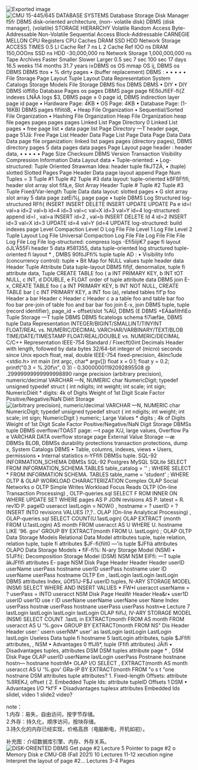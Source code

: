 ![Exported image](Exported%20image%2020250328133920-0.png)  
![CMU 15-445/645 DATABASE SYSTEMS Database Storage Disk Manager f5fr DBMS disk-oriented architecture, (non- volatile disk) DBMS (disk manager), (volatile) STORAGE HIERARCHY Volatile Random Access Byte-Addressable Non-Volatile Sequential Access Block-Addressable CARNEGIE MELLON CPU Registers CPU Caches DRAM SSD HDD Network Storage ACCESS TIMES 0.5 Ll Cache Ref 7 ns L 2 Cache Ref IOO ns DRAM 150,OOOns SSD ns HDD -30,000,000 ns Network Storage 1,000,000,000 ns Tape Archives Faster Smaller Slower Larger 0.5 sec 7 sec 100 sec 17 days 16.5 weeks 114 months 31.7 years i±DBMS os OS mmap OS ij, DBMS os DBMS DBMS ttos • % dirty pages • (buffer replacement) DBMS : • • • • • File Storage Page Layout Tuple Layout Data Representation System Catalogs Storage Models File Storage DBMS fios DBMS DBMS • DIY • DIY DBMS i*öffißo Database Pages os pages DBMS page page fiEßöJfiEF-fi{Z indexes LNÅA logs $3, DBMS page ± 0 page id, DBMS indirection layer page id page • Hardware Page: 4KB • OS Page: 4KB • Database Page: (1-16KB) DBMS pages fifiitöB, • Heap File Organization • Sequential/Sorted File Organization • Hashing File Organization Heap File Organization heap file pages pages pages pages Linked List Page Directory 0 Linked List pages • free page list • data page list Page Directory —T header page, page 51Jä: Free Page List Header Data Page List Page Data Page Data Data Data page file organization: linked list pages pages (directory pages), DBMS directory pages 5 data pages data pages Page Layout page header : header data, • • • • • Page Size Checksum DBMS Version Transaction Visibility Compression Information Data Layout data • Tuple-oriented: • Log-structured: Tuple Oriented Strawman Idea: header tuple fikJTZÄ, • (tuple) slotted Slotted Pages Page Header Data page layout append Page Num Tuples = 3 Tuple #1 Tuple #2 Tuple #3 data layout: tuple-oriented kßFßFfifi, header slot array slot fifä,e, Slot Array Header Tuple # Tuple #2 Tuple #3 Tuple Fixed/Var-length Tuple Data data layout: slotted pages • G slot array slot array 5 data page zatEi%j, page page • tuple DBMS Log Structured log-structured RFfi{ INSERT INSERT DELETE INSERT UPDATE UPDATE Pa e id=l val=a id=2 val=b id=4 id=3 val=c val=X id=3 val=Y id=4 log-structured: append id=l , val=a INSERT id=2 , val=b INSERT DELETE Id 4 id=2 INSERT id=3 val=X id=3 UPDATE id=4 val=Y (id=4 UPDATE log-structured: build indexes page Level Compaction Level O Log File File Level 1 Log File Level 2 Tuple Layout Log File Universal Compaction Log File File Log File File File Log File Log File log-structured: compress logs -Efi5iiji€7 page fi layout öJL'Å55Fi header 5 data #581355, data tuple-oriented log structured tuple-oriented fi layout * , DMBS 90föJFfi% tuple tuple AD : • Visibility Info (concurrency control): tuple • Bit Map for NULL values tuple header data Header Tuple Attribute Data tuple-layout DBMS fifijf*, denormalize, tuple fi attribute data, Tuple CREATE TABLE foo ( a INT PRIMARY KEY, b INT tOT NULL, c INT, d DOUBLE, e FLOAT order of tuple attribute data DBMS join E-x, CREATE TABLE foo ( a INT PRIMARY KEY, b INT NOT NULL, CREATE TABLE bar ( c INT PRIMARY KEY, a INT foo (a), related tables fif'p foo Header a bar Header c Header c Header c a a table foo and table bar foo foo bar pre-join of table foo and bar bar foo join E-x, join DBMS tuple, tuple (record identifier), page_id + offset/slot %AÜ, DBMS (E DBMS +E*ÄäafilhfiEo Tuple Storage —T tuple DBMS DBMS ficatelogs schema fi7i*æfäe, DBMS tuple Data Representation INTEGER/BIGINT/SMALLINT/TINYINT FLOAT/REAL vs. NUMERIC/DECIMAL VARCHAR/VARBINARY/TEXT/BLOB TIME/DATE/TIMESTAMP FLOAT/REAL/DOUBLE vs. NUMERIC/DECIMAL C/C++ Representation IEEE-754 Standard / Fixecft)0int Decimals Header with length, followed by data bytes 32/64-bit integer of (micro) seconds since Unix epoch float, real, double IEEE-754 fixed-precision, 4kinc1ude <stdio.h> int main (int argc, char* argv[]) float x = 0.1; float y = 0.2; printf("0.3 = %.20f\n", 0 3) - 0.30000001192092895508 @ .29999999999999998890 range precision (arbitrary precision), numeric/decimal VARCHAR —N, NUMERIC char NumericDigit; typedef unsigned typedef struct { int ndigits; int weight; int scale; int sign; NumericDiéit * digits: 4k of Digits Weight of 1st Digit Scale Factor Positive/Negative/NaN Diéit Storage ](Exported%20image%2020250328133921-1.png)  
![(arbitrary precision), numeric/decimal VARCHAR —N, NUMERIC char NumericDigit; typedef unsigned typedef struct { int ndigits; int weight; int scale; int sign; NumericDigit } numeric; Large Values * digits ; 4k of Digits Weight of 1st Digit Scale Factor Positive/Negative/NaN Digit Storage DBMSs tuple DBMS overflow/TOAST page: —t page X/J\, large values, Overflow Pa e VARCHAR DATA overflow storage page External Value Storage —æ DBMSs BLOB, DBMSs durability protections transaction protections, dump x, System Catalogs DBMS • Table, columns, indexes, views • Users, permissions • Internal statistics n-YFfifi DBMSs tuple. SQL-92 INFORMATION_SCHEMA DBMSs SQL-92 Postgres MySQL SQLite SELECT FROM INFORMATION_SCHEMA.TABLES table_catalog = '<db name>' ; WHERE SELECT * FROM INFORMATION SCHEMA. TABLES table_name = 'student' ; WHERE OLTP & OLAP WORKLOAD CHARACTERIZATION Complex OLAP Social Networks o OLTP Simple Writes Workload Focus Reads OLTP (On-line Transaction Processing) , OLTP-queries.sql SELECT F ROM INNER ON WHERE UPDATE SET WHERE pages AS P JOIN revisions AS P. latest = R. rev1D P. pageID useracct lastLogin = NOW() , hostname = ? userID = ? INSERT INTO revisions VALUES (?,?.. OLAP (On-line Analytical Processing) , OLAP-queries.sql SELECT COUNT(U.1astLogin) OLAP EXTRACT (month FROM U.1astLogin) AS month FROM useracct AS U WHERE U. hostname LIKE '96. gov' GROUP BY EXTRACT(month FROM U. lastLogin) ; OLAP OLTP Data Storage Models Relational Data Model attributes tuple, tuple relation, relation tuple, tuple fi attributes $JF-fi{fiit0 —'is tuple $JFfiä attributes OLAPO Data Storage Models • fiF-fi%: N-ary Storage Model (NSM) • 51JFfi{: Decomposition Storage Model (DSM) NSM NSM EIFfi: —T tuple äkJFfifi attributes E- page NSM Disk Page Header Header Header userID userName userPass hostname userID userPass hostname user ID userName userPass hostname OLTP Em , lastLogin lastLogin lastLogin DBMS attributes Index, üOf51J-F$J userlD tuples, N-ARY STORAGE MODEL (NSM) SELECT WHERE AND INSERT VALUES * FW•I useracct userName = ? userPass = INTO useracct NSM Disk Page HeaWr Header Hea&r• user1D userID user1D use r ID userNane userName userNane user Nane Index userPass hostnæ userPass hostnane userPass userPass hostn•e Lecture 7 lastLogin lastLogin lastLogin lastLogin OLAP fiifiJ, IV-ARY STORAGE MODEL (NSM) SELECT COUNT .1astL in EXTRACT(month FROM AS month FROM useracct AS U '%.gov• GROUP BY EXTRACT(month FROM NS" Dis Header Header user:' usern userNM* user' as lastLogin lastLogin LastLogin lastLogin Useless Data tuple fi hostname 5 lastLogin attributes, tuple $JFfifi attributes, , NSM • Advantages 0 fflJß*, tuple (Ffifi attributes) $JÄifi • Disadvantages tuples, attributes DSM DSM tuples attribute page * , DSM Disk Page OLAP userID userName lastLogin userPass Postnane hostnane hostn— hostnane hostnM* OLAP I/O SELECT , EXTRACT(month AS month useracct AS U '%.gov' GRa-lP BY EXTRACT(month FROM "o s t "one hostnane DSM attributes tuple attributes? 1. Fixed-length Offsets: attribute %ßREK$J, offset ( 2. Embedded Tuple Ids: attribute tuplelD Offsets 1 DSM • Advantages I/O *kf'F • Disadvantages tuplesx attributes Embedded Ids slidel, video 1 slide2 video? ](Exported%20image%2020250328133930-2.png)

note：  
1.内存：易失，自由访问，按字节存储。  
2.外存：持久化，顺序访问，按块存储。  
3.持久化的内存已经实现，价格高昂（电脑断电，开机如初）。

补充图：介绍数据库引擎、内存、外存关系。
 ![DISK-ORIENTED DBMS Get page #2 Lecture 5 Pointer to page #2 o Memory Disk e CMU-DB (Fall 2021) 10 Lectures 11-12 xecution ngine Interpret the layout of page #2... Lectures 3-4 Pages ](Exported%20image%2020250328133938-3.png)